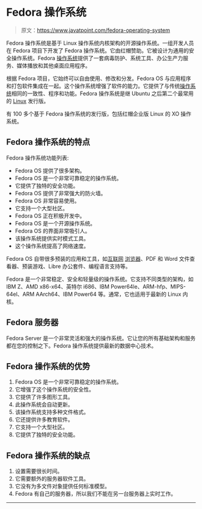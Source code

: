 # Fedora 操作系统

> 原文：<https://www.javatpoint.com/fedora-operating-system>

Fedora 操作系统是基于 Linux 操作系统内核架构的开源操作系统。一组开发人员在 Fedora 项目下开发了 Fedora 操作系统。它由红帽赞助。它被设计为通用的安全操作系统。Fedora [操作系统](https://www.javatpoint.com/operating-system)提供了一套病毒防护、系统工具、办公生产力服务、媒体播放和其他桌面应用程序。

根据 Fedora 项目，它始终可以自由使用、修改和分发。Fedora OS 与应用程序和打包软件集成在一起。这个操作系统增强了软件的能力。它提供了与传统[操作系统](https://www.javatpoint.com/os-tutorial)相同的一致性、程序和功能。Fedora 操作系统是继 Ubuntu 之后第二个最常用的 [Linux](https://www.javatpoint.com/linux-tutorial) 发行版。

有 100 多个基于 Fedora 操作系统的发行版，包括红帽企业版 Linux 的 XO 操作系统。

## Fedora 操作系统的特点

Fedora 操作系统功能列表:

*   Fedora OS 提供了很多架构。
*   Fedora OS 是一个非常可靠稳定的操作系统。
*   它提供了独特的安全功能。
*   Fedora OS 提供了非常强大的防火墙。
*   Fedora OS 非常容易使用。
*   它支持一个大型社区。
*   Fedora OS 正在积极开发中。
*   Fedora OS 是一个开源操作系统。
*   Fedora OS 的界面非常吸引人。
*   该操作系统提供实时模式工具。
*   这个操作系统提高了网络速度。

Fedora OS 自带很多预装的应用和工具，如[互联网](https://www.javatpoint.com/internet) [浏览器](https://www.javatpoint.com/browsers)、PDF 和 Word 文件查看器、预装游戏、Libre 办公套件、编程语言支持等。

Fedora 是一个非常稳定、安全和轻量级的操作系统。它支持不同类型的架构，如 IBM Z、AMD x86-x64、英特尔 i686、IBM Power64le、ARM-hfp、MIPS-64el、ARM AArch64、IBM Power64 等。通常，它也适用于最新的 Linux 内核。

## Fedora 服务器

Fedora Server 是一个非常灵活和强大的操作系统。它让您的所有基础架构和服务都在您的控制之下。Fedora 操作系统提供最新的数据中心技术。

## Fedora 操作系统的优势

1.  Fedora OS 是一个非常可靠稳定的操作系统。
2.  它增强了这个操作系统的安全性。
3.  它提供了许多图形工具。
4.  此操作系统会自动更新。
5.  该操作系统支持多种文件格式。
6.  它还提供许多教育软件。
7.  它支持一个大型社区。
8.  它提供了独特的安全功能。

## Fedora 操作系统的缺点

1.  设置需要很长时间。
2.  它需要额外的服务器软件工具。
3.  它没有为多文件对象提供任何标准模型。
4.  Fedora 有自己的服务器，所以我们不能在另一台服务器上实时工作。

* * *